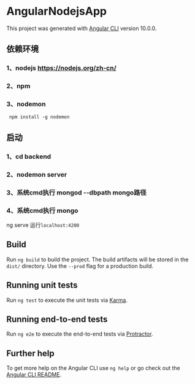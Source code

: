# AngularNodejsApp

This project was generated with [Angular CLI](https://github.com/angular/angular-cli) version 10.0.0.
## 依赖环境
  ### 1、nodejs https://nodejs.org/zh-cn/
  ### 2、npm
  ### 3、nodemon
     npm install -g nodemon

## 启动
  ### 1、cd backend
  ### 2、nodemon server
  ### 3、系统cmd执行 mongod --dbpath  mongo路径
  ### 4、系统cmd执行 mongo

  ng serve 运行`localhost:4200`

## Build

Run `ng build` to build the project. The build artifacts will be stored in the `dist/` directory. Use the `--prod` flag for a production build.

## Running unit tests

Run `ng test` to execute the unit tests via [Karma](https://karma-runner.github.io).

## Running end-to-end tests

Run `ng e2e` to execute the end-to-end tests via [Protractor](http://www.protractortest.org/).

## Further help

To get more help on the Angular CLI use `ng help` or go check out the [Angular CLI README](https://github.com/angular/angular-cli/blob/master/README.md).
